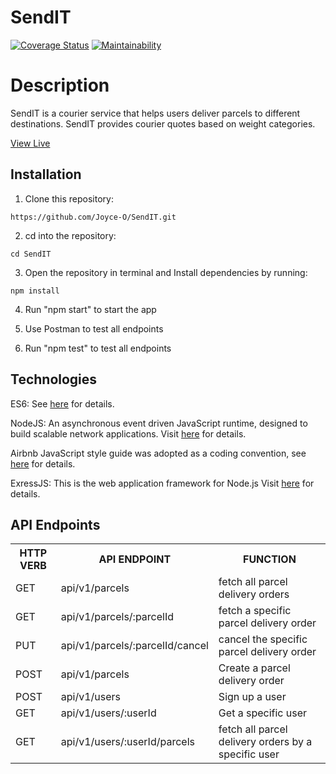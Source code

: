 # SendIT
[![Coverage Status](https://coveralls.io/repos/github/Joyce-O/SendIT/badge.svg?branch=develop)](https://coveralls.io/github/Joyce-O/SendIT?branch=develop) [![Maintainability](https://api.codeclimate.com/v1/badges/ba8d6de7ffdcee6c81ea/maintainability)](https://codeclimate.com/github/Joyce-O/SendIT/maintainability)

# Description
SendIT is a courier service that helps users deliver parcels to different destinations. SendIT provides courier quotes based on weight categories.

[View Live](https://joyce-o.github.io/SendIT/UI/index.html)

 
## Installation
1. Clone this repository:
```
https://github.com/Joyce-O/SendIT.git
```
2. cd into the repository:
```
cd SendIT
```
3. Open the repository in terminal and Install dependencies by running:
```
npm install
```
4. Run "npm start" to start the app

5. Use Postman to test all endpoints

6. Run "npm test" to test all endpoints


## Technologies

ES6: See [here](https://en.wikipedia.org/wiki/ECMAScript) for details.

NodeJS: An asynchronous event driven JavaScript runtime, designed to build scalable network applications. Visit [here](https://nodejs.org/en/) for details.

Airbnb JavaScript style guide was adopted as a coding convention, see [here](https://github.com/airbnb/javascript) for details.

ExressJS: This is the web application framework for Node.js Visit [here](https://expressjs.com) for details.


## API Endpoints
<table>

<tr><th>HTTP VERB</th><th>API ENDPOINT</th><th>FUNCTION</th>

<tr>
<td>GET</td> <td>api/v1/parcels</td>  <td>fetch all parcel delivery orders</td>
</tr>

<tr>
<td>GET</td> <td>api/v1/parcels/:parcelId</td>  <td>fetch a specific parcel delivery order</td>
</tr>

<tr>
<td>PUT</td> <td>api/v1/parcels/:parcelId/cancel</td>  <td>cancel the specific parcel delivery order</td>
</tr>

<tr>
<td>POST</td> <td>api/v1/parcels</td>  <td>Create a parcel delivery order</td>
</tr>

<tr>
<td>POST</td> <td>api/v1/users</td>  <td>Sign up a user</td>
</tr>


<tr>
<td>GET</td> <td>api/v1/users/:userId</td>  <td>Get a specific user</td>
</tr>

<tr>
<td>GET</td> <td>api/v1/users/:userId/parcels</td>  <td>fetch all parcel delivery orders by a specific user</td>
</tr>

